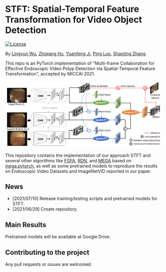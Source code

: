 # STFT: Spatial-Temporal Feature Transformation for Video Object Detection

[![License](https://img.shields.io/badge/license-BSD-blue.svg)](LICENSE)


By [Lingyun Wu](https://scholar.google.com/citations?user=WmAYPtkAAAAJ&hl=en), [Zhiqiang Hu](https://scholar.google.com/citations?hl=en&user=n8E_lV8AAAAJ), [Yuanfeng Ji](https://scholar.google.com/citations?hl=en&user=7HGv1bkAAAAJ), [Ping Luo](https://scholar.google.com/citations?user=aXdjxb4AAAAJ&hl=en), [Shaoting Zhang](https://scholar.google.com/citations?hl=en&user=oiBMWK4AAAAJ).

This repo is an PyTorch implementation of "Multi-frame Collaboration for Effective Endoscopic Video Polyp Detection via Spatial-Temporal Feature Transformation", accepted by MICCAI 2021. 

<!-- This repo is an PyTorch implementation of ["Multi-frame Collaboration for Effective Endoscopic Video Polyp Detection via Spatial-Temporal Feature Transformation"](), accepted by MICCAI 2021.  -->

![Framework Overview](images/framework.png)

This repository contains the implementation of our approach STFT and several other algorithms like [FGFA](http://openaccess.thecvf.com/content_iccv_2017/html/Zhu_Flow-Guided_Feature_Aggregation_ICCV_2017_paper.html), [RDN](https://arxiv.org/abs/1908.09511), and [MEGA](https://arxiv.org/abs/2003.12063) based on [mega.pytorch](https://github.com/Scalsol/mega.pytorch), as well as some pretrained models to reproduce the results on Endoscopic Video Datasets and ImageNetVID reported in our paper. 


## News

<!-- - [2021/08/30] Implementation for image-based SOTA methods (e.g., FCOS, RetinaNet, BorderDet) will be updated.
- [2021/08/17] Demo for visualization will be added.
- [2021/08/14] Results on ImageNetVID will be added.
- [2021/07/28] Implementation for more video-based SOTA methods (e.g., FGFA, RDN, MEGA) released. -->
- [2021/07/10] Release training/testing scripts and pretrained models for STFT.
- [2021/06/29] Create repository.

## Main Results

Pretrained models will be available at Google Drive.

## Contributing to the project
Any pull requests or issues are welcomed.
